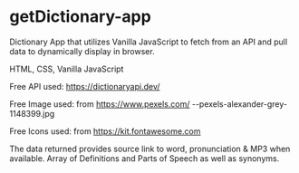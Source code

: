 # getDictionary-app
Dictionary App that utilizes Vanilla JavaScript to fetch from an API and pull data to dynamically display in browser.

HTML, CSS, Vanilla JavaScript

Free API used: https://dictionaryapi.dev/

Free Image used: from https://www.pexels.com/  --pexels-alexander-grey-1148399.jpg

Free Icons used: from https://kit.fontawesome.com

The data returned provides source link to word, pronunciation &  MP3 when available. Array of Definitions and Parts of Speech as well as synonyms.
